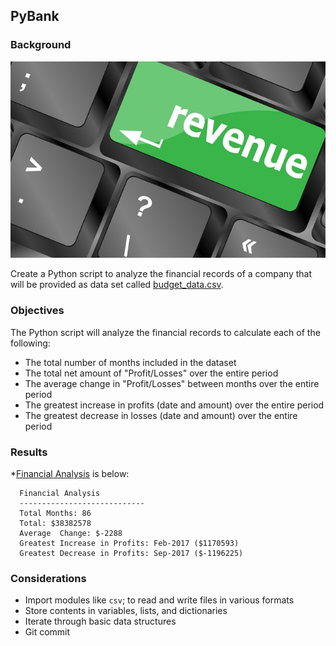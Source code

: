 ## PyBank

### Background

![](https://github.com/jwang711/python-projects/blob/master/Python-Bank-Data-Analysis/image/revenue-per-lead.jpg)

Create a Python script to analyze the financial records of a company that will be provided as data set called [budget_data.csv](https://github.com/jwang711/python-projects/blob/master/Python-Bank-Data-Analysis/resources/budget_data.csv). 

### Objectives

The Python script will analyze the financial records to calculate each of the following:
  * The total number of months included in the dataset
  * The total net amount of "Profit/Losses" over the entire period
  * The average change in "Profit/Losses" between months over the entire period
  * The greatest increase in profits (date and amount) over the entire period
  * The greatest decrease in losses (date and amount) over the entire period

### Results

*[Financial Analysis](https://github.com/jwang711/python-projects/blob/master/Python-Bank-Data-Analysis/financial_analysis.txt) is below: 
```text
  Financial Analysis
  ----------------------------
  Total Months: 86
  Total: $38382578
  Average  Change: $-2288
  Greatest Increase in Profits: Feb-2017 ($1170593)
  Greatest Decrease in Profits: Sep-2017 ($-1196225)
  ```
### Considerations

  * Import modules like `csv`; to read and write files in various formats
  * Store contents in variables, lists, and dictionaries
  * Iterate through basic data structures
  * Git commit
